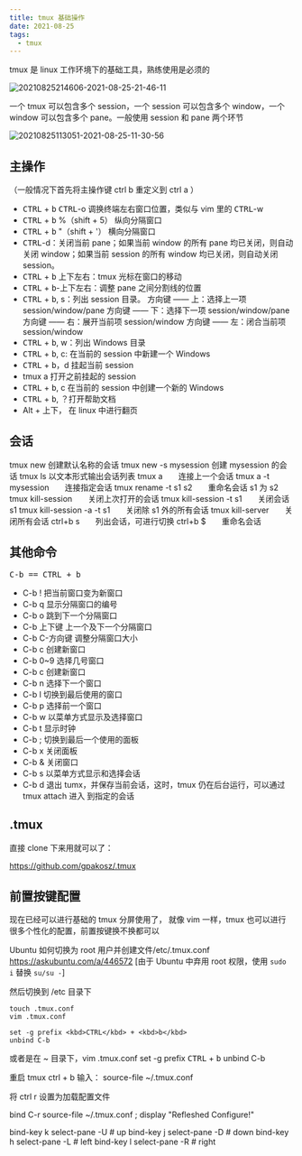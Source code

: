 ```yaml
---
title: tmux 基础操作
date: 2021-08-25
tags:
  - tmux
---
```


tmux 是 linux 工作环境下的基础工具，熟练使用是必须的

![20210825214606-2021-08-25-21-46-11](https://raw.githubusercontent.com/fengwei2002/Pictures_02/master/images/20210825214606-2021-08-25-21-46-11.png)

一个 tmux 可以包含多个 session，一个 session 可以包含多个 window，一个 window 可以包含多个 pane。一般使用 session 和 pane 两个环节

![20210825113051-2021-08-25-11-30-56](https://raw.githubusercontent.com/fengwei2002/Pictures_02/master/images/20210825113051-2021-08-25-11-30-56.png)

## 主操作

（一般情况下首先将主操作键 ctrl b 重定义到 ctrl a ）

- <kbd>CTRL</kbd> + <kbd>b</kbd> <kbd>CTRL</kbd>-o 调换终端左右窗口位置，类似与 vim 里的 <kbd>CTRL</kbd>-w
- <kbd>CTRL</kbd> + <kbd>b</kbd> %（shift + 5） 纵向分隔窗口
- <kbd>CTRL</kbd> + <kbd>b</kbd> "（shift + '） 横向分隔窗口
- <kbd>CTRL</kbd>-d：关闭当前 pane；如果当前 window 的所有 pane 均已关闭，则自动关闭 window；如果当前 session 的所有 window 均已关闭，则自动关闭 session。
- <kbd>CTRL</kbd> + <kbd>b</kbd> 上下左右：tmux 光标在窗口的移动
- <kbd>CTRL</kbd> + <kbd>b</kbd>-上下左右：调整 pane 之间分割线的位置
- <kbd>CTRL</kbd> + <kbd>b</kbd>, s：列出 session 目录。
    方向键 —— 上：选择上一项 session/window/pane
    方向键 —— 下：选择下一项 session/window/pane
    方向键 —— 右：展开当前项 session/window
    方向键 —— 左：闭合当前项 session/window
- <kbd>CTRL</kbd> + <kbd>b</kbd>, w：列出 Windows 目录
- <kbd>CTRL</kbd> + <kbd>b</kbd>, c: 在当前的 session 中新建一个 Windows
- <kbd>CTRL</kbd> + <kbd>b</kbd>，d 挂起当前 session
- tmux a 打开之前挂起的 session
- <kbd>CTRL</kbd> + <kbd>b</kbd>, c 在当前的 session 中创建一个新的 Windows 
- <kbd>CTRL</kbd> + <kbd>b</kbd>, ？打开帮助文档
- Alt + 上下， 在 linux 中进行翻页

## 会话

tmux new 创建默认名称的会话
tmux new -s mysession 创建 mysession 的会话
tmux ls 以文本形式输出会话列表
tmux a　　连接上一个会话
tmux a -t mysession　　连接指定会话
tmux rename -t s1 s2　　重命名会话 s1 为 s2
tmux kill-session　　关闭上次打开的会话
tmux kill-session -t s1　　关闭会话 s1
tmux kill-session -a -t s1　　关闭除 s1 外的所有会话
tmux kill-server　　关闭所有会话
ctrl+b s　　列出会话，可进行切换
ctrl+b $　　重命名会话

## 其他命令

<kbd>C-b == CTRL + b </kbd>

- C-b ! 把当前窗口变为新窗口
- C-b q 显示分隔窗口的编号
- C-b o 跳到下一个分隔窗口
- C-b 上下键 上一个及下一个分隔窗口
- C-b C-方向键 调整分隔窗口大小
- C-b c 创建新窗口
- C-b 0~9 选择几号窗口
- C-b c 创建新窗口
- C-b n 选择下一个窗口
- C-b l 切换到最后使用的窗口
- C-b p 选择前一个窗口
- C-b w 以菜单方式显示及选择窗口
- C-b t 显示时钟
- C-b ; 切换到最后一个使用的面板
- C-b x 关闭面板
- C-b & 关闭窗口
- C-b s 以菜单方式显示和选择会话
- C-b d 退出 tumx，并保存当前会话，这时，tmux 仍在后台运行，可以通过 tmux attach 进入 到指定的会话


## .tmux

直接 clone 下来用就可以了：

https://github.com/gpakosz/.tmux

## 前置按键配置

现在已经可以进行基础的 tmux 分屏使用了， 就像 vim 一样，tmux 也可以进行很多个性化的配置，前置按键换不换都可以

Ubuntu 如何切换为 root 用户并创建文件/etc/.tmux.conf
https://askubuntu.com/a/446572 [由于 Ubuntu 中弃用 root 权限，使用 `sudo i` 替换 `su/su -`]

然后切换到 /etc 目录下

``` 
touch .tmux.conf
vim .tmux.conf

set -g prefix <kbd>CTRL</kbd> + <kbd>b</kbd>
unbind C-b
```

或者是在 ~ 目录下，vim .tmux.conf
set -g prefix <kbd>CTRL</kbd> + <kbd>b</kbd>
unbind C-b

重启 tmux ctrl + b 输入： source-file ~/.tmux.conf

将 ctrl r 设置为加载配置文件

bind C-r source-file ~/.tmux.conf \; display "Refleshed Configure!"

bind-key k select-pane -U # up
bind-key j select-pane -D # down
bind-key h select-pane -L # left
bind-key l select-pane -R # right